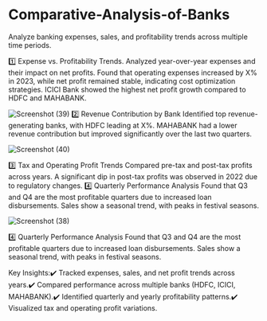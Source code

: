 # Comparative-Analysis-of-Banks
 Analyze banking expenses, sales, and profitability trends across multiple time periods.


1️⃣ Expense vs. Profitability Trends.
Analyzed year-over-year expenses and their impact on net profits.
Found that operating expenses increased by X% in 2023, while net profit remained stable, indicating cost optimization strategies.
ICICI Bank showed the highest net profit growth compared to HDFC and MAHABANK.

![Screenshot (39)](https://github.com/user-attachments/assets/3d1e1fcf-2862-4a49-af85-2fd71929a062)
2️⃣ Revenue Contribution by Bank
Identified top revenue-generating banks, with HDFC leading at X%.
MAHABANK had a lower revenue contribution but improved significantly over the last two quarters.

![Screenshot (40)](https://github.com/user-attachments/assets/e7573295-18c9-459b-9750-1e46cfae92a1)


3️⃣ Tax and Operating Profit Trends
Compared pre-tax and post-tax profits across years.
A significant dip in post-tax profits was observed in 2022 due to regulatory changes.
4️⃣ Quarterly Performance Analysis
Found that Q3 and Q4 are the most profitable quarters due to increased loan disbursements.
Sales show a seasonal trend, with peaks in festival seasons.



![Screenshot (38)](https://github.com/user-attachments/assets/1fa295ff-bbb4-4187-8348-370cd83d84fd)


4️⃣ Quarterly Performance Analysis
Found that Q3 and Q4 are the most profitable quarters due to increased loan disbursements.
Sales show a seasonal trend, with peaks in festival seasons.



Key Insights:✔️ Tracked expenses, sales, and net profit trends across years.✔️ Compared performance across multiple banks (HDFC, ICICI, MAHABANK).✔️ Identified quarterly and yearly profitability patterns.✔️ Visualized tax and operating profit variations.

